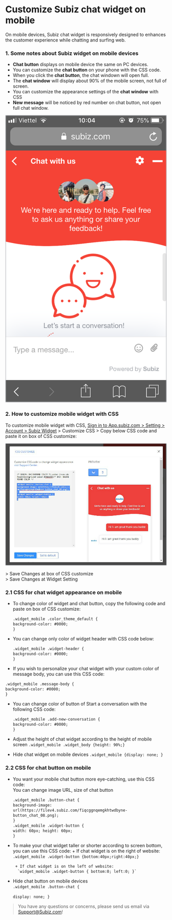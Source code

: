 # Customize Subiz chat widget on mobile

On mobile devices, Subiz chat widget is responsively designed to enhances the customer experience while chatting and surfing web.

### 1. Some notes about Subiz widget on mobile devices

* **Chat button** displays on mobile device the same on PC devices. 
* You can customize the **chat button** on your phone with the CSS code. 
* When you click the **chat button**, the chat windown will open full.
* The **chat window** will display about 90% of the mobile screen, not full of screen.
* You can customize the appearance settings of the **chat window** with CSS
* **New message** will be noticed by red number on chat button, not open full chat window.

![Subiz widget on mobile](../../../.gitbook/assets/widget-en.png)

### 2. How to customize mobile widget with CSS

To customize mobile widget with CSS, [Sign in to App.subiz.com &gt; Setting &gt; Account &gt;  Subiz Widget](https://app.subiz.com/settings/widget-setting) &gt; Customize CSS &gt; Copy below CSS code and paste it on box of CSS customize:

![Box of CSS customize](../../../.gitbook/assets/1.-box-css-copy%20%281%29.jpg)

  
 &gt; Save Changes at box of CSS customize  
 &gt; Save Changes at Widget Setting

### 2.1 CSS for chat widget appearance on mobile

* To change color of widget and chat button, copy the following code and paste on box of CSS customize:

  ```text
  .widget_mobile .color_theme_default {
  background-color: #0000;
  }
  ```

* You can change only color of widget header with CSS code below:

  ```text
  .widget_mobile .widget-header {
  background-color: #0000;
  }
  ```

*  If you wish to personalize your chat widget with your custom color of message body, you can use this CSS code:

  ```text
  .widget_mobile .message-body {
  background-color: #0000;
  }
  ```

* You can change color of button of Start a conversation with the following CSS code:  


  ```text
  .widget_mobile .add-new-conversation {
  background-color: #0000;
  }
  ```

* Adjust the height of chat widget according to the height of mobile screen  `.widget_mobile .widget_body {height: 90%;}` 
* Hide chat widget on mobile devices  `.widget_mobile {display: none; }`

### 2.2 CSS for chat button on mobile

* You want your mobile chat button more eye-catching, use this CSS code:  
  You can change image URL, size of chat button   


  ```text
  .widget_mobile .button-chat {
  background-image: url(https://filev4.subiz.com/fiqcggnqemgkhtwdbyne-button_chat_08.png);
  }
  .widget_mobile .widget-button {
  width: 60px; height: 60px;
  }
  ```

* To make your chat widget taller or shorter according to screen bottom, you can use this CSS code: + If chat widget is on the right of website:  `.widget_mobile .widget-button {bottom:40px;right:40px;}`

       + If chat widget is on the left of website:  
        `widget_mobile .widget-button { bottom:0; left:0; }`

* Hide chat button on mobile devices  
  `.widget_mobile .button-chat {`

  `display: none; }`

> You have any questions or concerns, please send us email via Support@Subiz.com!

